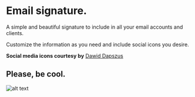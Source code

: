 # Email signature.
A simple and beautiful signature to include in all your email accounts and clients.

Customize the information as you need and include social icons you desire.

**Social media icons courtesy by**
[Dawid Dapszus](https://dribbble.com/shots/1209419-20-Social-Media-Icons-Freebie)

## Please, be cool.

![alt text](https://github.com/tkhrl/email_signature_master/blobl/assets/example_signature.png?raw=true "Example of email signature")

